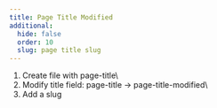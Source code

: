 ```yaml
---
title: Page Title Modified
additional:
  hide: false
  order: 10
  slug: page title slug
---
```

1. Create file with page-title\
2. Modify title field: page-title -> page-title-modified\
3. Add a slug
